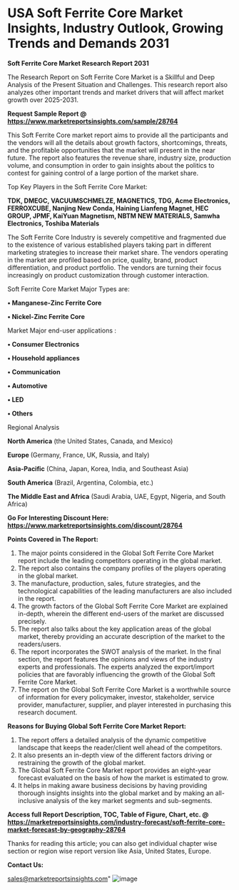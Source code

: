 # USA Soft Ferrite Core Market Insights, Industry Outlook, Growing Trends and Demands 2031

<strong>Soft Ferrite Core Market Research Report 2031</strong>

The Research Report on Soft Ferrite Core Market is a Skillful and Deep Analysis of the Present Situation and Challenges. This research report also analyzes other important trends and market drivers that will affect market growth over 2025-2031.

<strong>Request Sample Report @ <a href=https://www.marketreportsinsights.com/sample/28764>https://www.marketreportsinsights.com/sample/28764</a></strong>

This Soft Ferrite Core market report aims to provide all the participants and the vendors will all the details about growth factors, shortcomings, threats, and the profitable opportunities that the market will present in the near future. The report also features the revenue share, industry size, production volume, and consumption in order to gain insights about the politics to contest for gaining control of a large portion of the market share.

Top Key Players in the Soft Ferrite Core Market:

<strong>TDK, DMEGC, VACUUMSCHMELZE, MAGNETICS, TDG, Acme Electronics, FERROXCUBE, Nanjing New Conda, Haining Lianfeng Magnet, HEC GROUP, JPMF, KaiYuan Magnetism, NBTM NEW MATERIALS, Samwha Electronics, Toshiba Materials</strong>

The Soft Ferrite Core Industry is severely competitive and fragmented due to the existence of various established players taking part in different marketing strategies to increase their market share. The vendors operating in the market are profiled based on price, quality, brand, product differentiation, and product portfolio. The vendors are turning their focus increasingly on product customization through customer interaction.

Soft Ferrite Core Market Major Types are:

<strong>• Manganese-Zinc Ferrite Core

• Nickel-Zinc Ferrite Core</strong>

Market Major end-user applications :

<strong>• Consumer Electronics

• Household appliances

• Communication

• Automotive

• LED

• Others</strong>

Regional Analysis

</u><strong><b>North America</b></strong> (the United States, Canada, and Mexico)

<strong><b>Europe </b></strong>(Germany, France, UK, Russia, and Italy)

<strong><b>Asia-Pacific</b></strong> (China, Japan, Korea, India, and Southeast Asia)

<strong><b>South America</b></strong> (Brazil, Argentina, Colombia, etc.)

<strong><b>The Middle East and Africa</b></strong> (Saudi Arabia, UAE, Egypt, Nigeria, and South Africa)

<strong>Go For Interesting Discount Here: <a href=https://www.marketreportsinsights.com/discount/28764>https://www.marketreportsinsights.com/discount/28764</a></strong>

<strong>Points Covered in The Report:</strong>
<ol>
  <li>The major points considered in the Global Soft Ferrite Core Market report include the leading competitors operating in the global market.</li>
  <li>The report also contains the company profiles of the players operating in the global market.</li>
  <li>The manufacture, production, sales, future strategies, and the technological capabilities of the leading manufacturers are also included in the report.</li>
  <li>The growth factors of the Global Soft Ferrite Core Market are explained in-depth, wherein the different end-users of the market are discussed precisely.</li>
  <li>The report also talks about the key application areas of the global market, thereby providing an accurate description of the market to the readers/users.</li>
  <li>The report incorporates the SWOT analysis of the market. In the final section, the report features the opinions and views of the industry experts and professionals. The experts analyzed the export/import policies that are favorably influencing the growth of the Global Soft Ferrite Core Market.</li>
  <li>The report on the Global Soft Ferrite Core Market is a worthwhile source of information for every policymaker, investor, stakeholder, service provider, manufacturer, supplier, and player interested in purchasing this research document.</li>
</ol>
<strong>Reasons for Buying Global Soft Ferrite Core Market Report:</strong>

<ol>
  <li>The report offers a detailed analysis of the dynamic competitive landscape that keeps the reader/client well ahead of the competitors.</li>
  <li>It also presents an in-depth view of the different factors driving or restraining the growth of the global market.</li>
  <li>The Global Soft Ferrite Core Market report provides an eight-year forecast evaluated on the basis of how the market is estimated to grow.</li>
  <li>It helps in making aware business decisions by having providing thorough insights insights into the global market and by making an all-inclusive analysis of the key market segments and sub-segments.</li>
</ol>
<strong>Access full Report Description, TOC, Table of Figure, Chart, etc. @ <a href=https://marketreportsinsights.com/industry-forecast/soft-ferrite-core-market-forecast-by-geography-28764>https://marketreportsinsights.com/industry-forecast/soft-ferrite-core-market-forecast-by-geography-28764</a></strong>


Thanks for reading this article; you can also get individual chapter wise section or region wise report version like Asia, United States, Europe.

<strong>Contact Us:</strong>

sales@marketreportsinsights.com"
![image](https://github.com/user-attachments/assets/27b49221-e0a4-4431-8441-6d995046f2db)
